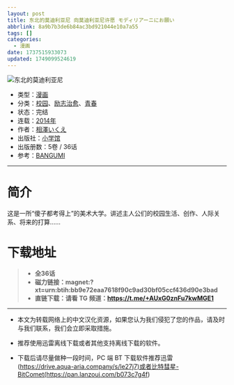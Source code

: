 ```yaml
---
layout: post
title: 东北的莫迪利亚尼 向莫迪利亚尼许愿 モディリアーニにお願い
abbrlink: 8a9b7b3de6b84ac3bd921044e10a7a55
tags: []
categories:
  - 漫画
date: 1737515933073
updated: 1749099524619
---
```


![东北的莫迪利亚尼](https://ipfs.io/ipfs/QmT9QiQneegdk2QFQD9Dgm84meEzp26JBDuyaFwuwLRZLK?filename=%E4%B8%9C%E5%8C%97%E7%9A%84%E8%8E%AB%E8%BF%AA%E5%88%A9%E4%BA%9A%E5%B0%BC.jpg)

- 类型：[漫画](/index.php/category/漫画)
- 分类：[校园](/index.php/category/校园)、[励志治愈](/index.php/category/励志治愈)、[青春](/index.php/category/青春)
- 状态：完结
- 连载：[2014年](/index.php/category/2014年)
- 作者：[相澤いくえ](/index.php/category/相澤いくえ)
- 出版社：[小学馆](/index.php/category/小学馆)
- 出版册数：5卷 / 36话
- 参考：[BANGUMI](https://bangumi.tv/subject/264188)

***

# 简介

这是一所“傻子都考得上”的美术大学。讲述主人公们的校园生活、创作、人际关系、将来的打算……

# 下载地址

> - **全36话**
> - **磁力链接：magnet:?xt=urn:btih:bb9e72eaa7618f90c9ad30bf05ccf436d90e3bad**
> - **直链下载：请看 TG 频道：<https://t.me/+AUxG0znFu7kwMGE1>**

***

- 本文为转载网络上的中文汉化资源，如果您认为我们侵犯了您的作品，请及时与我们联系，我们会立即采取措施。

- 推荐使用迅雷离线下载或者其他支持离线下载的软件。

- 下载后请尽量做种一段时间，PC 端 BT 下载软件推荐迅雷(<https://drive.aqua-aria.company/s/le27j7)或者比特彗星-BitComet(https://pan.lanzouj.com/b073c7g4f>)
